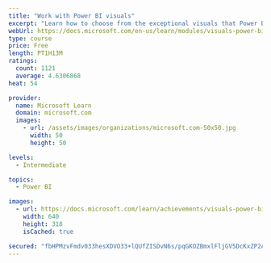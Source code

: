```yaml
---
title: "Work with Power BI visuals"
excerpt: "Learn how to choose from the exceptional visuals that Power BI makes available to you. Formatting visuals will direct the user’s attention to exactly where you want it, while helping to make the visual easier to read and interpret. You will also learn about how to use key performance indicators (KPIs)."
webUrl: https://docs.microsoft.com/en-us/learn/modules/visuals-power-bi/
type: course
price: Free
length: PT1H13M
ratings:
  count: 1121
  average: 4.6306868
heat: 54

provider:
  name: Microsoft Learn
  domain: microsoft.com
  images:
    - url: /assets/images/organizations/microsoft.com-50x50.jpg
      width: 50
      height: 50

levels:
  - Intermediate

topics:
  - Power BI

images:
  - url: https://docs.microsoft.com/learn/achievements/visuals-power-bi-social.png
    width: 640
    height: 318
    isCached: true

secured: "fbHPMzvFmdv033hesXDVO33+lQUfZISDvN6s/pqGKOZBmxlFljGV5DcKxZP2ABHQzt0Oa+7JOLOW8HrhqBOC/f97SO/4XX5AqlqEfQaNrdp0oVNU2M3uY3bzC+cQ5b0QfuaC0P+dTpaG6tKSnIt9Z9sOE4B/MqR96nJIGzbyPBE+JjjlJNpIZpy/IjtrkEIK8Fl1SgZs0n8z3ZHQCeT0cIWHEiFyndEoC7XW/NW0tN1UhpIkS/FnkMLo/V/3i7kUZm9PkveSfxKwHBGzl1RPI2Rysiz1MOxTaede+QTdqnDTgOd4egbQ8cdePY8sPZh4EH4vqnSgI1BOMDI41jkVWRYo3xD+xmrTAjSyXYwySFkX9iG4iWXB4h309ks9Hg+TT52RtpqBjQldEkDkDsB55uTtNfLtckCwgR8DcOTyLqo=;aSoEcmJ72M9a/BiNQ9bhMA=="
---
```


